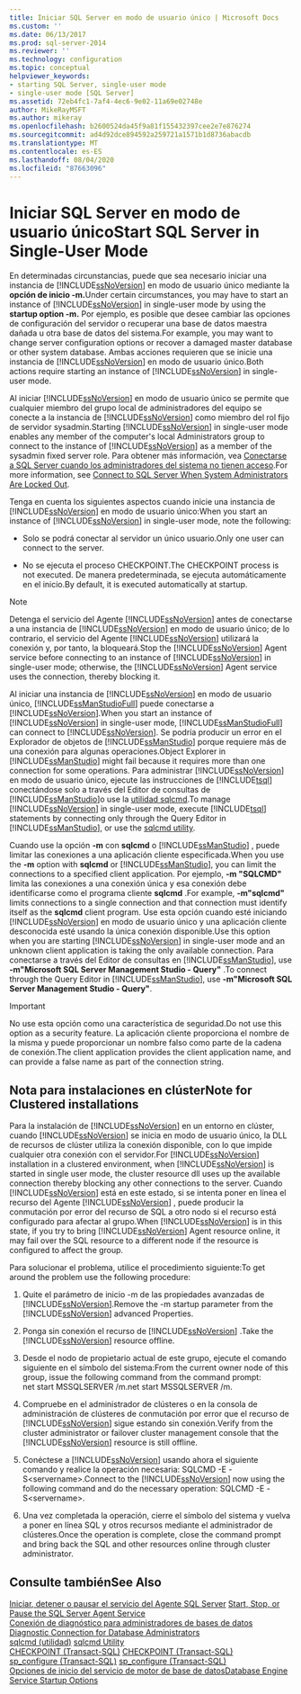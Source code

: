 ```yaml
---
title: Iniciar SQL Server en modo de usuario único | Microsoft Docs
ms.custom: ''
ms.date: 06/13/2017
ms.prod: sql-server-2014
ms.reviewer: ''
ms.technology: configuration
ms.topic: conceptual
helpviewer_keywords:
- starting SQL Server, single-user mode
- single-user mode [SQL Server]
ms.assetid: 72eb4fc1-7af4-4ec6-9e02-11a69e02748e
author: MikeRayMSFT
ms.author: mikeray
ms.openlocfilehash: b2600524da45f9a81f155432397cee2e7e876274
ms.sourcegitcommit: ad4d92dce894592a259721a1571b1d8736abacdb
ms.translationtype: MT
ms.contentlocale: es-ES
ms.lasthandoff: 08/04/2020
ms.locfileid: "87663096"
---
```

# <a name="start-sql-server-in-single-user-mode"></a><span data-ttu-id="de169-102">Iniciar SQL Server en modo de usuario único</span><span class="sxs-lookup"><span data-stu-id="de169-102">Start SQL Server in Single-User Mode</span></span>
  <span data-ttu-id="de169-103">En determinadas circunstancias, puede que sea necesario iniciar una instancia de [!INCLUDE[ssNoVersion](../../includes/ssnoversion-md.md)] en modo de usuario único mediante la **opción de inicio -m.**</span><span class="sxs-lookup"><span data-stu-id="de169-103">Under certain circumstances, you may have to start an instance of [!INCLUDE[ssNoVersion](../../includes/ssnoversion-md.md)] in single-user mode by using the **startup option -m.**</span></span> <span data-ttu-id="de169-104">Por ejemplo, es posible que desee cambiar las opciones de configuración del servidor o recuperar una base de datos maestra dañada u otra base de datos del sistema.</span><span class="sxs-lookup"><span data-stu-id="de169-104">For example, you may want to change server configuration options or recover a damaged master database or other system database.</span></span> <span data-ttu-id="de169-105">Ambas acciones requieren que se inicie una instancia de [!INCLUDE[ssNoVersion](../../includes/ssnoversion-md.md)] en modo de usuario único.</span><span class="sxs-lookup"><span data-stu-id="de169-105">Both actions require starting an instance of [!INCLUDE[ssNoVersion](../../includes/ssnoversion-md.md)] in single-user mode.</span></span>  
  
 <span data-ttu-id="de169-106">Al iniciar [!INCLUDE[ssNoVersion](../../includes/ssnoversion-md.md)] en modo de usuario único se permite que cualquier miembro del grupo local de administradores del equipo se conecte a la instancia de [!INCLUDE[ssNoVersion](../../includes/ssnoversion-md.md)] como miembro del rol fijo de servidor sysadmin.</span><span class="sxs-lookup"><span data-stu-id="de169-106">Starting [!INCLUDE[ssNoVersion](../../includes/ssnoversion-md.md)] in single-user mode enables any member of the computer's local Administrators group to connect to the instance of [!INCLUDE[ssNoVersion](../../includes/ssnoversion-md.md)] as a member of the sysadmin fixed server role.</span></span> <span data-ttu-id="de169-107">Para obtener más información, vea [Conectarse a SQL Server cuando los administradores del sistema no tienen acceso](connect-to-sql-server-when-system-administrators-are-locked-out.md).</span><span class="sxs-lookup"><span data-stu-id="de169-107">For more information, see [Connect to SQL Server When System Administrators Are Locked Out](connect-to-sql-server-when-system-administrators-are-locked-out.md).</span></span>  
  
 <span data-ttu-id="de169-108">Tenga en cuenta los siguientes aspectos cuando inicie una instancia de [!INCLUDE[ssNoVersion](../../includes/ssnoversion-md.md)] en modo de usuario único:</span><span class="sxs-lookup"><span data-stu-id="de169-108">When you start an instance of [!INCLUDE[ssNoVersion](../../includes/ssnoversion-md.md)] in single-user mode, note the following:</span></span>  
  
-   <span data-ttu-id="de169-109">Solo se podrá conectar al servidor un único usuario.</span><span class="sxs-lookup"><span data-stu-id="de169-109">Only one user can connect to the server.</span></span>  
  
-   <span data-ttu-id="de169-110">No se ejecuta el proceso CHECKPOINT.</span><span class="sxs-lookup"><span data-stu-id="de169-110">The CHECKPOINT process is not executed.</span></span> <span data-ttu-id="de169-111">De manera predeterminada, se ejecuta automáticamente en el inicio.</span><span class="sxs-lookup"><span data-stu-id="de169-111">By default, it is executed automatically at startup.</span></span>  
  
> [!NOTE]  
>  <span data-ttu-id="de169-112">Detenga el servicio del Agente [!INCLUDE[ssNoVersion](../../includes/ssnoversion-md.md)] antes de conectarse a una instancia de [!INCLUDE[ssNoVersion](../../includes/ssnoversion-md.md)] en modo de usuario único; de lo contrario, el servicio del Agente [!INCLUDE[ssNoVersion](../../includes/ssnoversion-md.md)] utilizará la conexión y, por tanto, la bloqueará.</span><span class="sxs-lookup"><span data-stu-id="de169-112">Stop the [!INCLUDE[ssNoVersion](../../includes/ssnoversion-md.md)] Agent service before connecting to an instance of [!INCLUDE[ssNoVersion](../../includes/ssnoversion-md.md)] in single-user mode; otherwise, the [!INCLUDE[ssNoVersion](../../includes/ssnoversion-md.md)] Agent service uses the connection, thereby blocking it.</span></span>  
  
 <span data-ttu-id="de169-113">Al iniciar una instancia de [!INCLUDE[ssNoVersion](../../includes/ssnoversion-md.md)] en modo de usuario único, [!INCLUDE[ssManStudioFull](../../includes/ssmanstudiofull-md.md)] puede conectarse a [!INCLUDE[ssNoVersion](../../includes/ssnoversion-md.md)].</span><span class="sxs-lookup"><span data-stu-id="de169-113">When you start an instance of [!INCLUDE[ssNoVersion](../../includes/ssnoversion-md.md)] in single-user mode, [!INCLUDE[ssManStudioFull](../../includes/ssmanstudiofull-md.md)] can connect to [!INCLUDE[ssNoVersion](../../includes/ssnoversion-md.md)].</span></span> <span data-ttu-id="de169-114">Se podría producir un error en el Explorador de objetos de [!INCLUDE[ssManStudio](../../includes/ssmanstudio-md.md)] porque requiere más de una conexión para algunas operaciones.</span><span class="sxs-lookup"><span data-stu-id="de169-114">Object Explorer in [!INCLUDE[ssManStudio](../../includes/ssmanstudio-md.md)] might fail because it requires more than one connection for some operations.</span></span> <span data-ttu-id="de169-115">Para administrar [!INCLUDE[ssNoVersion](../../includes/ssnoversion-md.md)] en modo de usuario único, ejecute las instrucciones de [!INCLUDE[tsql](../../includes/tsql-md.md)] conectándose solo a través del Editor de consultas de [!INCLUDE[ssManStudio](../../includes/ssmanstudio-md.md)]o use la [utilidad sqlcmd](../../tools/sqlcmd-utility.md).</span><span class="sxs-lookup"><span data-stu-id="de169-115">To manage [!INCLUDE[ssNoVersion](../../includes/ssnoversion-md.md)] in single-user mode, execute [!INCLUDE[tsql](../../includes/tsql-md.md)] statements by connecting only through the Query Editor in [!INCLUDE[ssManStudio](../../includes/ssmanstudio-md.md)], or use the [sqlcmd utility](../../tools/sqlcmd-utility.md).</span></span>  
  
 <span data-ttu-id="de169-116">Cuando use la opción **-m** con **sqlcmd** o [!INCLUDE[ssManStudio](../../includes/ssmanstudio-md.md)] , puede limitar las conexiones a una aplicación cliente especificada.</span><span class="sxs-lookup"><span data-stu-id="de169-116">When you use the **-m** option with **sqlcmd** or [!INCLUDE[ssManStudio](../../includes/ssmanstudio-md.md)], you can limit the connections to a specified client application.</span></span> <span data-ttu-id="de169-117">Por ejemplo, **-m "SQLCMD"** limita las conexiones a una conexión única y esa conexión debe identificarse como el programa cliente **sqlcmd** .</span><span class="sxs-lookup"><span data-stu-id="de169-117">For example, **-m"sqlcmd"** limits connections to a single connection and that connection must identify itself as the **sqlcmd** client program.</span></span> <span data-ttu-id="de169-118">Use esta opción cuando esté iniciando [!INCLUDE[ssNoVersion](../../includes/ssnoversion-md.md)] en modo de usuario único y una aplicación cliente desconocida esté usando la única conexión disponible.</span><span class="sxs-lookup"><span data-stu-id="de169-118">Use this option when you are starting [!INCLUDE[ssNoVersion](../../includes/ssnoversion-md.md)] in single-user mode and an unknown client application is taking the only available connection.</span></span> <span data-ttu-id="de169-119">Para conectarse a través del Editor de consultas en [!INCLUDE[ssManStudio](../../includes/ssmanstudio-md.md)], use **-m"Microsoft SQL Server Management Studio - Query"** .</span><span class="sxs-lookup"><span data-stu-id="de169-119">To connect through the Query Editor in [!INCLUDE[ssManStudio](../../includes/ssmanstudio-md.md)], use **-m"Microsoft SQL Server Management Studio - Query"**.</span></span>  
  
> [!IMPORTANT]  
>  <span data-ttu-id="de169-120">No use esta opción como una característica de seguridad.</span><span class="sxs-lookup"><span data-stu-id="de169-120">Do not use this option as a security feature.</span></span> <span data-ttu-id="de169-121">La aplicación cliente proporciona el nombre de la misma y puede proporcionar un nombre falso como parte de la cadena de conexión.</span><span class="sxs-lookup"><span data-stu-id="de169-121">The client application provides the client application name, and can provide a false name as part of the connection string.</span></span>  
  
## <a name="note-for-clustered-installations"></a><span data-ttu-id="de169-122">Nota para instalaciones en clúster</span><span class="sxs-lookup"><span data-stu-id="de169-122">Note for Clustered installations</span></span>  
 <span data-ttu-id="de169-123">Para la instalación de [!INCLUDE[ssNoVersion](../../includes/ssnoversion-md.md)] en un entorno en clúster, cuando [!INCLUDE[ssNoVersion](../../includes/ssnoversion-md.md)] se inicia en modo de usuario único, la DLL de recursos de clúster utiliza la conexión disponible, con lo que impide cualquier otra conexión con el servidor.</span><span class="sxs-lookup"><span data-stu-id="de169-123">For [!INCLUDE[ssNoVersion](../../includes/ssnoversion-md.md)] installation in a clustered environment, when [!INCLUDE[ssNoVersion](../../includes/ssnoversion-md.md)] is started in single user mode, the cluster resource dll uses up the available connection thereby blocking any other connections to the server.</span></span> <span data-ttu-id="de169-124">Cuando [!INCLUDE[ssNoVersion](../../includes/ssnoversion-md.md)] está en este estado, si se intenta poner en línea el recurso del Agente [!INCLUDE[ssNoVersion](../../includes/ssnoversion-md.md)] , puede producir la conmutación por error del recurso de SQL a otro nodo si el recurso está configurado para afectar al grupo.</span><span class="sxs-lookup"><span data-stu-id="de169-124">When [!INCLUDE[ssNoVersion](../../includes/ssnoversion-md.md)] is in this state, if you try to bring [!INCLUDE[ssNoVersion](../../includes/ssnoversion-md.md)] Agent resource online, it may fail over the SQL resource to a different node if the resource is configured to affect the group.</span></span>  
  
 <span data-ttu-id="de169-125">Para solucionar el problema, utilice el procedimiento siguiente:</span><span class="sxs-lookup"><span data-stu-id="de169-125">To get around the problem use the following procedure:</span></span>  
  
1.  <span data-ttu-id="de169-126">Quite el parámetro de inicio -m de las propiedades avanzadas de [!INCLUDE[ssNoVersion](../../includes/ssnoversion-md.md)].</span><span class="sxs-lookup"><span data-stu-id="de169-126">Remove the -m startup parameter from the [!INCLUDE[ssNoVersion](../../includes/ssnoversion-md.md)] advanced Properties.</span></span>  
  
2.  <span data-ttu-id="de169-127">Ponga sin conexión el recurso de [!INCLUDE[ssNoVersion](../../includes/ssnoversion-md.md)] .</span><span class="sxs-lookup"><span data-stu-id="de169-127">Take the [!INCLUDE[ssNoVersion](../../includes/ssnoversion-md.md)] resource offline.</span></span>  
  
3.  <span data-ttu-id="de169-128">Desde el nodo de propietario actual de este grupo, ejecute el comando siguiente en el símbolo del sistema:</span><span class="sxs-lookup"><span data-stu-id="de169-128">From the current owner node of this group, issue the following command from the command prompt:</span></span>  
    <span data-ttu-id="de169-129">net start MSSQLSERVER /m.</span><span class="sxs-lookup"><span data-stu-id="de169-129">net start MSSQLSERVER /m.</span></span>  
  
4.  <span data-ttu-id="de169-130">Compruebe en el administrador de clústeres o en la consola de administración de clústeres de conmutación por error que el recurso de [!INCLUDE[ssNoVersion](../../includes/ssnoversion-md.md)] sigue estando sin conexión.</span><span class="sxs-lookup"><span data-stu-id="de169-130">Verify from the cluster administrator or failover cluster management console that the [!INCLUDE[ssNoVersion](../../includes/ssnoversion-md.md)] resource is still offline.</span></span>  
  
5.  <span data-ttu-id="de169-131">Conéctese a [!INCLUDE[ssNoVersion](../../includes/ssnoversion-md.md)] usando ahora el siguiente comando y realice la operación necesaria: SQLCMD -E -S\<servername>.</span><span class="sxs-lookup"><span data-stu-id="de169-131">Connect to the [!INCLUDE[ssNoVersion](../../includes/ssnoversion-md.md)] now using the following command and do the necessary operation: SQLCMD -E -S\<servername>.</span></span>  
  
6.  <span data-ttu-id="de169-132">Una vez completada la operación, cierre el símbolo del sistema y vuelva a poner en línea SQL y otros recursos mediante el administrador de clústeres.</span><span class="sxs-lookup"><span data-stu-id="de169-132">Once the operation is complete, close the command prompt and bring back the SQL and other resources online through cluster administrator.</span></span>  
  
## <a name="see-also"></a><span data-ttu-id="de169-133">Consulte también</span><span class="sxs-lookup"><span data-stu-id="de169-133">See Also</span></span>  
 <span data-ttu-id="de169-134">[Iniciar, detener o pausar el servicio del Agente SQL Server](../../ssms/agent/start-stop-or-pause-the-sql-server-agent-service.md) </span><span class="sxs-lookup"><span data-stu-id="de169-134">[Start, Stop, or Pause the SQL Server Agent Service](../../ssms/agent/start-stop-or-pause-the-sql-server-agent-service.md) </span></span>  
 <span data-ttu-id="de169-135">[Conexión de diagnóstico para administradores de bases de datos](diagnostic-connection-for-database-administrators.md) </span><span class="sxs-lookup"><span data-stu-id="de169-135">[Diagnostic Connection for Database Administrators](diagnostic-connection-for-database-administrators.md) </span></span>  
 <span data-ttu-id="de169-136">[sqlcmd (utilidad)](../../tools/sqlcmd-utility.md) </span><span class="sxs-lookup"><span data-stu-id="de169-136">[sqlcmd Utility](../../tools/sqlcmd-utility.md) </span></span>  
 <span data-ttu-id="de169-137">[CHECKPOINT &#40;Transact-SQL&#41;](/sql/t-sql/language-elements/checkpoint-transact-sql) </span><span class="sxs-lookup"><span data-stu-id="de169-137">[CHECKPOINT &#40;Transact-SQL&#41;](/sql/t-sql/language-elements/checkpoint-transact-sql) </span></span>  
 <span data-ttu-id="de169-138">[sp_configure &#40;Transact-SQL&#41;](/sql/relational-databases/system-stored-procedures/sp-configure-transact-sql) </span><span class="sxs-lookup"><span data-stu-id="de169-138">[sp_configure &#40;Transact-SQL&#41;](/sql/relational-databases/system-stored-procedures/sp-configure-transact-sql) </span></span>  
 [<span data-ttu-id="de169-139">Opciones de inicio del servicio de motor de base de datos</span><span class="sxs-lookup"><span data-stu-id="de169-139">Database Engine Service Startup Options</span></span>](database-engine-service-startup-options.md)  
  
  
